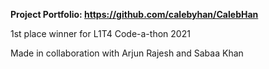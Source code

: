 **Project Portfolio: https://github.com/calebyhan/CalebHan**

1st place winner for L1T4 Code-a-thon 2021

Made in collaboration with Arjun Rajesh and Sabaa Khan
